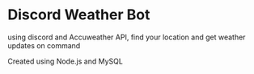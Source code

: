 # Discord Weather Bot

using discord and Accuweather API, find your location and get weather updates on command

Created using Node.js and MySQL
